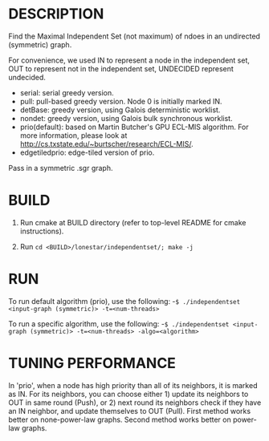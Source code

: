 DESCRIPTION 
===========

Find the Maximal Independent Set (not maximum) of ndoes in an undirected 
(symmetric) graph. 

For convenience, we used IN to represent a node in the independent set, OUT to 
represent not in the independent set, UNDECIDED represent undecided.

- serial: serial greedy version.
- pull: pull-based greedy version. Node 0 is initially marked IN.
- detBase: greedy version, using Galois deterministic worklist.
- nondet: greedy version, using Galois bulk synchronous worklist.
- prio(default): based on Martin Butcher's GPU ECL-MIS algorithm. For more information,
please look at http://cs.txstate.edu/~burtscher/research/ECL-MIS/.
- edgetiledprio: edge-tiled version of prio.

Pass in a symmetric .sgr graph.

BUILD
===========

1. Run cmake at BUILD directory (refer to top-level README for cmake instructions).

2. Run `cd <BUILD>/lonestar/independentset/; make -j`

RUN
===========

To run default algorithm (prio), use the following:
-`$ ./independentset <input-graph (symmetric)> -t=<num-threads>`

To run a specific algorithm, use the following:
-`$ ./independentset <input-graph (symmetric)> -t=<num-threads> -algo=<algorithm>`


TUNING PERFORMANCE  
===========
In 'prio', when a node has high priority than all of its neighbors, it is marked 
as IN. For its neighbors, you can choose either 1) update its neighbors to OUT in 
same round (Push), or 2) next round its neighbors check if they have an IN neighbor, 
and update themselves to OUT (Pull).
First method works better on none-power-law graphs. Second method works better 
on power-law graphs. 



